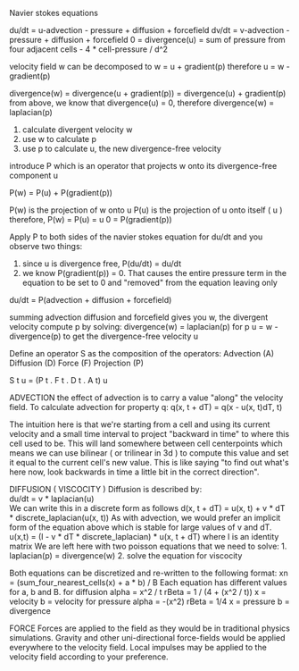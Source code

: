 Navier stokes equations

du/dt = u-advection - pressure + diffusion + forcefield
dv/dt = v-advection - pressure + diffusion + forcefield
0 = divergence(u)
  = sum of pressure from four adjacent cells - 4 * cell-pressure / d^2

velocity field w can be decomposed to 
  w = u + gradient(p)
  therefore
  u = w - gradient(p)

divergence(w) = divergence(u + gradient(p)) 
              = divergence(u) + gradient(p)
from above, we know that divergence(u) = 0, therefore
divergence(w) = laplacian(p)

1. calculate divergent velocity w
2. use w to calculate p
3. use p to calculate u, the new divergence-free velocity

introduce P which is an operator that projects w onto its divergence-free component u

P(w) = P(u) + P(gradient(p))

P(w) is the projection of w onto u
P(u) is the projection of u onto itself ( u )
therefore, P(w) = P(u) = u
0 = P(gradient(p))

Apply P to both sides of the navier stokes equation for du/dt and you observe two things:
1. since u is divergence free, P(du/dt) = du/dt
2. we know P(gradient(p)) = 0.  That causes the entire pressure term in the equation to 
   be set to 0 and "removed" from the equation leaving only

du/dt = P(advection + diffusion + forcefield)

summing advection diffusion and forcefield gives you w, the divergent velocity
compute p by solving:  divergence(w) = laplacian(p) for p
u = w - divergence(p) to get the divergence-free velocity u

Define an operator S as the composition of the operators:
  Advection (A)
  Diffusion (D)
  Force (F)
  Projection (P)

S t u = (P t . F t . D t . A t) u

ADVECTION
  the effect of advection is to carry a value "along" the velocity field.  To calculate
  advection for property q:
    q(x, t + dT) = q(x - u(x, t)dT, t)

  The intuition here is that we're starting from a cell and using its current velocity and a small
  time interval to project "backward in time" to where this cell used to be.  This will land somewhere
  between cell centerpoints which means we can use bilinear ( or trilinear in 3d ) to compute 
  this value and set it equal to the current cell's new value.  This is like saying "to find out what's
  here now, look backwards in time a little bit in the correct direction".

DIFFUSION ( VISCOCITY )
  Diffusion is described by:   
    du/dt = v * laplacian(u)    
  We can write this in a discrete form as follows
    d(x, t + dT) = u(x, t) + v * dT * discrete_laplacian(u(x, t))
  As with advection, we would prefer an implicit form of the equation above which is stable
  for large values of v and dT.
    u(x,t) = (I - v * dT * discrete_laplacian) * u(x, t + dT) where I is an identity matrix
  We are left here with two poisson equations that we need to solve:
    1. laplacian(p) = divergence(w)
    2. solve the equation for viscocity

  Both equations can be discretized and re-written to the following format:
    xn = (sum_four_nearest_cells(x) + a * b) / B
  Each equation has different values for a, b and B.
    for diffusion
      alpha = x^2 / t
      rBeta = 1 / (4 + (x^2 / t))
      x = velocity
      b = velocity
    for pressure
      alpha = -(x^2)
      rBeta = 1/4
      x = pressure
      b = divergence

FORCE
  Forces are applied to the field as they would be in traditional physics simulations.  Gravity and
  other uni-directional force-fields would be applied everywhere to the velocity field.  Local impulses
  may be applied to the velocity field according to your preference.
